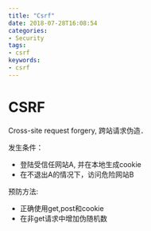 ```yaml
---
title: "Csrf"
date: 2018-07-28T16:08:54
categories:
- Security
tags:
- csrf
keywords:
- csrf
---
```


# CSRF

Cross-site request forgery, 跨站请求伪造．

发生条件：

* 登陆受信任网站A, 并在本地生成cookie
* 在不退出A的情况下，访问危险网站B

预防方法:

* 正确使用get,post和cookie
* 在非get请求中增加伪随机数


